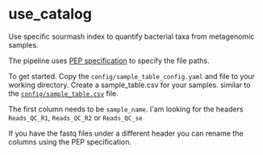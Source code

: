 # use_catalog
Use specific sourmash index to quantify bacterial taxa from metagenomic samples.


The pipeline uses [PEP specification](https://pep.databio.org/en/latest/) to specify the file paths.

To get started.
Copy the `config/sample_table_config.yaml`  and file to your working directory.
Create a sample_table.csv for your samples. similar to the [`config/sample_table.csv`](config/sample_table.csv) file. 

The first column needs to be `sample_name`. I'am looking for the headers `Reads_QC_R1`, `Reads_QC_R2` or `Reads_QC_se` 

If you have the fastq files under a different header you can rename the columns using the PEP specification. 



